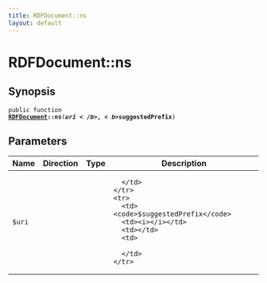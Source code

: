 ```yaml
---
title: RDFDocument::ns
layout: default
---
```


# RDFDocument::ns

## Synopsis

<code>public function <b><a href="RDFDocument">RDFDocument</a>::ns</b>(<b>$uri</b>, <b>$suggestedPrefix</b>)</code>

## Parameters

<table>
  <thead>
    <tr>
      <th>Name</th>
      <th>Direction</th>
      <th>Type</th>
      <th>Description</th>
    </tr>
  </thead>
  <tbody>
    <tr>
      <td><code>$uri</code>
      <td><i></i></td>
      <td></td>
      <td>

      </td>
    </tr>
    <tr>
      <td><code>$suggestedPrefix</code>
      <td><i></i></td>
      <td></td>
      <td>

      </td>
    </tr>
  </tbody>
</table>

